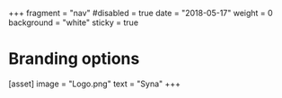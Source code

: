 +++
fragment = "nav"
#disabled = true
date = "2018-05-17"
weight = 0
background = "white"
sticky = true



# Branding options
[asset]
  image = "Logo.png"
  text = "Syna"
+++
